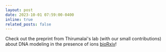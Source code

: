 ```yaml
---
layout: post
date: 2023-10-01 07:59:00-0400
inline: true
related_posts: false
---
```


Check out the preprint from Thirumalai's lab (with our small contributions) about DNA modeling in the presence of ions [bioRxiv](https://www.biorxiv.org/content/10.1101/2023.10.05.561104v1)!